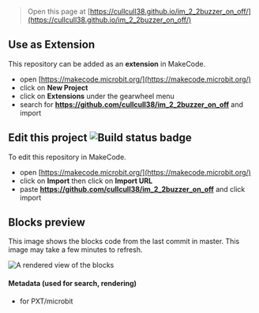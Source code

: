 
> Open this page at [https://cullcull38.github.io/im_2_2buzzer_on_off/](https://cullcull38.github.io/im_2_2buzzer_on_off/)

## Use as Extension

This repository can be added as an **extension** in MakeCode.

* open [https://makecode.microbit.org/](https://makecode.microbit.org/)
* click on **New Project**
* click on **Extensions** under the gearwheel menu
* search for **https://github.com/cullcull38/im_2_2buzzer_on_off** and import

## Edit this project ![Build status badge](https://github.com/cullcull38/im_2_2buzzer_on_off/workflows/MakeCode/badge.svg)

To edit this repository in MakeCode.

* open [https://makecode.microbit.org/](https://makecode.microbit.org/)
* click on **Import** then click on **Import URL**
* paste **https://github.com/cullcull38/im_2_2buzzer_on_off** and click import

## Blocks preview

This image shows the blocks code from the last commit in master.
This image may take a few minutes to refresh.

![A rendered view of the blocks](https://github.com/cullcull38/im_2_2buzzer_on_off/raw/master/.github/makecode/blocks.png)

#### Metadata (used for search, rendering)

* for PXT/microbit
<script src="https://makecode.com/gh-pages-embed.js"></script><script>makeCodeRender("{{ site.makecode.home_url }}", "{{ site.github.owner_name }}/{{ site.github.repository_name }}");</script>
